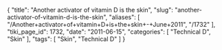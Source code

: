 {
    "title": "Another activator of vitamin D is the skin",
    "slug": "another-activator-of-vitamin-d-is-the-skin",
    "aliases": [
        "/Another+activator+of+vitamin+D+is+the+skin+-+June+2011",
        "/1732"
    ],
    "tiki_page_id": 1732,
    "date": "2011-06-15",
    "categories": [
        "Technical D",
        "Skin"
    ],
    "tags": [
        "Skin",
        "Technical D"
    ]
}
